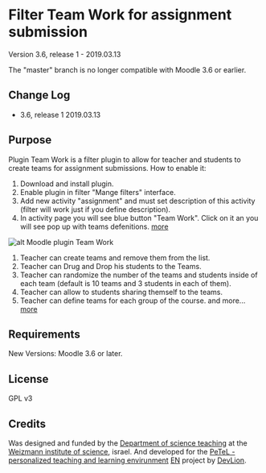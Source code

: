 Filter Team Work for assignment submission
============

Version 3.6, release 1 - 2019.03.13

The "master" branch is no longer compatible with Moodle 3.6 or earlier.

Change Log
----------
* 3.6, release 1    2019.03.13

Purpose
-------

Plugin Team Work is a filter plugin to allow for teacher and students 
to create teams for assignment submissions.
How to enable it:
1) Download and install plugin.
2) Enable plugin in filter "Mange filters" interface.
3) Add new activity "assignment" and must set description of this activity (filter will work just if you define description).
4) In activity page you will see blue button "Team Work". Click on it an you will see pop up with teams defenitions.
[more](https://blog.devlion.co/moodle-filter-team-work-tutorial/) 


![alt Moodle plugin Team Work](https://blog.devlion.co/wp-content/uploads/image-10-1024x497.png)

1) Teacher can create teams and remove them from the list.
2) Teacher can Drug and Drop his students to the Teams.
3) Teacher can randomize the number of the teams and students inside of each team (default is 10 teams and 3 students in each of them).
4) Teacher can allow to students sharing themself to the teams.
5) Teacher can define teams for each group of the course.
and more... [more](https://blog.devlion.co/moodle-filter-team-work-tutorial/) 

Requirements
------------
New Versions:  Moodle 3.6 or later.

License
-------

GPL v3

Credits
-------

Was designed and funded by the [Department of science teaching](https://stwww1.weizmann.ac.il/en/) at the [Weizmann institute of science](http://www.weizmann.ac.il/pages/), israel.
And developed for the [PeTeL - personalized teaching and learning envirunment](https://stwww1.weizmann.ac.il/petel/) [EN](https://stwww1.weizmann.ac.il/en/?page_id=1246) project by [DevLion](https://blog.devlion.co/moodle-filter-team-work-tutorial/).
